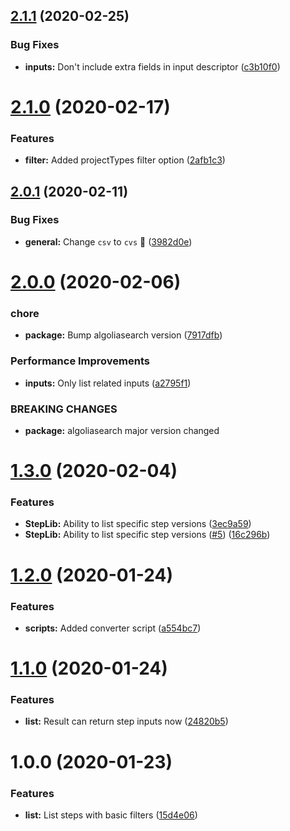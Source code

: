 ## [2.1.1](https://github.com/bitrise-io/steplib-search/compare/v2.1.0...v2.1.1) (2020-02-25)


### Bug Fixes

* **inputs:** Don't include extra fields in input descriptor ([c3b10f0](https://github.com/bitrise-io/steplib-search/commit/c3b10f07b35f0e8fc051261717f80059130b255a))

# [2.1.0](https://github.com/bitrise-io/steplib-search/compare/v2.0.1...v2.1.0) (2020-02-17)


### Features

* **filter:** Added projectTypes filter option ([2afb1c3](https://github.com/bitrise-io/steplib-search/commit/2afb1c3f2e950705d202214e7fe3dff5d43c29dd))

## [2.0.1](https://github.com/bitrise-io/steplib-search/compare/v2.0.0...v2.0.1) (2020-02-11)


### Bug Fixes

* **general:** Change `csv` to `cvs` :see_no_evil: ([3982d0e](https://github.com/bitrise-io/steplib-search/commit/3982d0e9ec2107a2c9d8373a25d0db4ef212eac7))

# [2.0.0](https://github.com/bitrise-io/steplib-search/compare/v1.3.0...v2.0.0) (2020-02-06)


### chore

* **package:** Bump algoliasearch version ([7917dfb](https://github.com/bitrise-io/steplib-search/commit/7917dfb9228928bb73fa2f6040e86d76a0980a3c))


### Performance Improvements

* **inputs:** Only list related inputs ([a2795f1](https://github.com/bitrise-io/steplib-search/commit/a2795f1d5f3451301aa74a75f16b52cd5c05fb3d))


### BREAKING CHANGES

* **package:** algoliasearch major version changed

# [1.3.0](https://github.com/bitrise-io/steplib-search/compare/v1.2.0...v1.3.0) (2020-02-04)


### Features

* **StepLib:** Ability to list specific step versions ([3ec9a59](https://github.com/bitrise-io/steplib-search/commit/3ec9a598fec1bb9cb3a45aaa1e3eb4b6ca949233))
* **StepLib:** Ability to list specific step versions ([#5](https://github.com/bitrise-io/steplib-search/issues/5)) ([16c296b](https://github.com/bitrise-io/steplib-search/commit/16c296b82de0ba82b9266257bee3406d68edee27))

# [1.2.0](https://github.com/bitrise-io/steplib-search/compare/v1.1.0...v1.2.0) (2020-01-24)


### Features

* **scripts:** Added converter script ([a554bc7](https://github.com/bitrise-io/steplib-search/commit/a554bc786c9830133d6a384cacae4548b5a10625))

# [1.1.0](https://github.com/bitrise-io/steplib-search/compare/v1.0.0...v1.1.0) (2020-01-24)


### Features

* **list:** Result can return step inputs now ([24820b5](https://github.com/bitrise-io/steplib-search/commit/24820b57e7069c0b8d9150445fb83d0581034cc0))

# 1.0.0 (2020-01-23)


### Features

* **list:** List steps with basic filters ([15d4e06](https://github.com/bitrise-io/steplib-search/commit/15d4e067ad5e75d7311a3fef87e893a9403a56d4))

